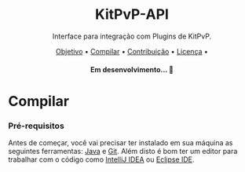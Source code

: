<h1 align="center">KitPvP-API</h1>
<p align="center">Interface para integração com Plugins de KitPvP.</p>
<p align="center">
 <a href="#objetivo">Objetivo</a> • 
 <a href="#autor">Compilar</a> • 
 <a href="#contribuicao">Contribuição</a> • 
 <a href="#licenc-a">Licença</a> • 
</p>
<h4 align="center"> 
	Em desenvolvimento...  🚧
</h4>

# Compilar
### Pré-requisitos
Antes de começar, você vai precisar ter instalado em sua máquina as seguintes ferramentas:
[Java](https://java.com) e [Git](https://git-scm.com).
Além disto é bom ter um editor para trabalhar com o código como [IntelliJ IDEA](https://www.jetbrains.com/pt-br/idea/) ou [Eclipse IDE](https://www.eclipse.org).
